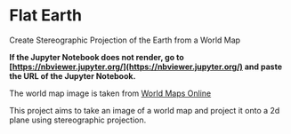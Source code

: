 # Flat Earth
Create Stereographic Projection of the Earth from a World Map

**If the Jupyter Notebook does not render, go to [https://nbviewer.jupyter.org/](https://nbviewer.jupyter.org/) and paste the URL of the Jupyter Notebook.**

The world map image is taken from [World Maps Online](https://www.worldmapsonline.com/np_geo/world_physical.htm)

This project aims to take an image of a world map and project it onto a 2d plane using stereographic projection.

